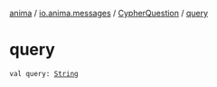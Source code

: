 [anima](../../index.md) / [io.anima.messages](../index.md) / [CypherQuestion](index.md) / [query](./query.md)

# query

`val query: `[`String`](https://kotlinlang.org/api/latest/jvm/stdlib/kotlin/-string/index.html)